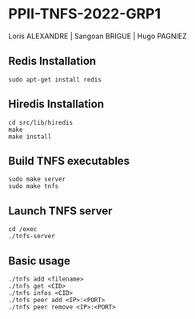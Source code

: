 # PPII-TNFS-2022-GRP1

Loris ALEXANDRE | Sangoan BRIGUE | Hugo PAGNIEZ 

## Redis Installation

```
sudo apt-get install redis
```

## Hiredis Installation

```
cd src/lib/hiredis
make
make install
```

## Build TNFS executables
```
sudo make server
sudo make tnfs
```

## Launch TNFS server
```
cd /exec
./tnfs-server
```

## Basic usage
```
./tnfs add <filename>
./tnfs get <CID>
./tnfs infos <CID>
./tnfs peer add <IP>:<PORT>
./tnfs peer remove <IP>:<PORT>
```
